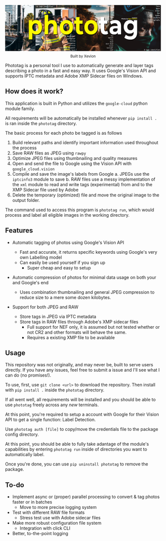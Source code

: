 <div align="center">
    <a href="#">
        <img src="/.media/banner.png" alt="phototag Repository Banner">
    </a>
    <br>
    <sub>
        Built by Xevion
    </sub>
</div>

Phototag is a personal tool I use to automatically generate and layer tags describing a photo in a fast and easy way. It uses Google's Vision API and supports IPTC metadata and Adobe XMP Sidecar files on Windows.

## How does it work?

This application is built in Python and utilizes the `google-cloud` python module family.

All requirements will be automatically be installed whenever `pip install .` is ran inside the `phototag` directory.

The basic process for each photo be tagged is as follows    
1. Build relevant paths and identify important information used throughout the process
2. Save RAW files as JPEG using `rawpy`
3. Optimize JPEG files using thumbnailing and quality measures
4. Open and send the file to Google using the Vision API with `google_cloud.vision`
5. Compile and save the image's labels from Google
    a. JPEGs use the `iptcinfo3` module to save
    b. RAW files use a messy implementation of the `xml` module to read and write tags (experimental) from and to the XMP Sidecar file used by Adobe
6. Delete the temporary (optimized) file and move the original image to the output folder.

The command used to access this program is `phototag run`, which would process and label all eligible images in the working directory.

## Features

* Automatic tagging of photos using Google's Vision API
    * Fast and accurate, it returns specific keywords using Google's very own Labelling model
    * Can easily be used yourself if you sign up
        * Super cheap and easy to setup

* Automatic compression of photos for minimal data usage on both your and Google's end
    * Uses combination thumbnailing and general JPEG compression to reduce size to a mere some dozen kilobytes.

* Support for both JPEG and RAW
    * Store tags in JPEG via IPTC metadata
    * Store tags in RAW files through Adobe's XMP sidecar files
        * Full support for NEF only, it is assumed but not tested whether or not CR2 and other formats will behave the same.
        * Requires a existing XMP file to be available

## Usage

This repository was not originally, and may never be, built to serve users directly. If you have any issues, feel free to submit a issue and I'll see what I can do (no promises!).

To use, first, use `git clone <url>` to download the repository. Then install with `pip install .` inside the `phototag` directory.

If all went well, all requirements will be installed and you should be able to use `phototag` freely across any *new* terminals.

At this point, you're required to setup a account with Google for their Vision API to get a single function: Label Detection.

Use `phototag auth [file]` to copy/move the credentials file to the package config directory.

At this point, you should be able to fully take adantage of the module's capabilities by entering `phototag run` inside of directories you want to automatically label.

Once you're done, you can use `pip uninstall phototag` to remove the package.

## To-do

* Implement async or (proper) parallel processing to convert & tag photos faster or in batches
    * Move to more precise logging system
* Test with different RAW file formats
    * Stress test use with Adobe sidecar files
* Make more robust configuration file system
    * Integration with click CLI
* Better, to-the-point logging
